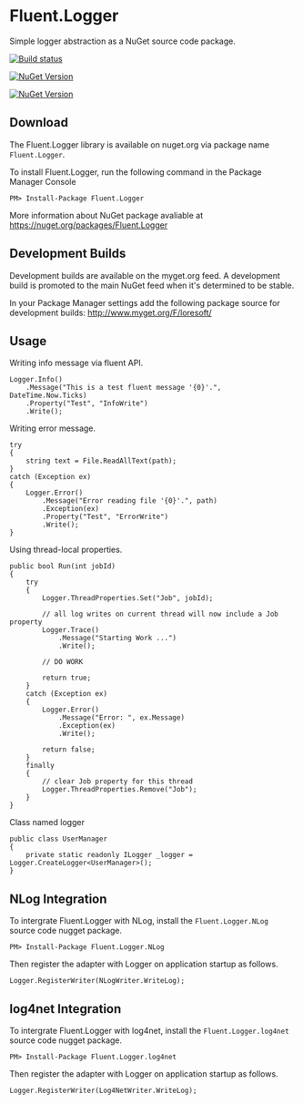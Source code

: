 # Fluent.Logger

Simple logger abstraction as a NuGet source code package.

[![Build status](https://ci.appveyor.com/api/projects/status/24o8k3nn3skd3hxc?svg=true)](https://ci.appveyor.com/project/LoreSoft/simple-logger)

[![NuGet Version](https://img.shields.io/nuget/v/Fluent.Logger.svg?style=flat-square)](http://www.nuget.org/packages/Fluent.Logger/)

[![NuGet Version](https://img.shields.io/nuget/dt/Fluent.Logger.svg?style=flat-square)](http://www.nuget.org/packages/Fluent.Logger/)

## Download

The Fluent.Logger library is available on nuget.org via package name `Fluent.Logger`.

To install Fluent.Logger, run the following command in the Package Manager Console

    PM> Install-Package Fluent.Logger
    
More information about NuGet package avaliable at
<https://nuget.org/packages/Fluent.Logger>

## Development Builds


Development builds are available on the myget.org feed.  A development build is promoted to the main NuGet feed when it's determined to be stable. 

In your Package Manager settings add the following package source for development builds:
<http://www.myget.org/F/loresoft/>

## Usage

Writing info message via fluent API.

    Logger.Info()
        .Message("This is a test fluent message '{0}'.", DateTime.Now.Ticks)
        .Property("Test", "InfoWrite")
        .Write();

Writing error message.

    try
    {
        string text = File.ReadAllText(path);
    }
    catch (Exception ex)
    {
        Logger.Error()
            .Message("Error reading file '{0}'.", path)
            .Exception(ex)
            .Property("Test", "ErrorWrite")
            .Write();
    }
    
Using thread-local properties.

    public bool Run(int jobId)
    {
        try
        {
            Logger.ThreadProperties.Set("Job", jobId);

            // all log writes on current thread will now include a Job property
            Logger.Trace()
                .Message("Starting Work ...")
                .Write();

            // DO WORK

            return true;
        }
        catch (Exception ex)
        {
            Logger.Error()
                .Message("Error: ", ex.Message)
                .Exception(ex)
                .Write();

            return false;
        }
        finally
        {
            // clear Job property for this thread
            Logger.ThreadProperties.Remove("Job");
        }
    }

Class named logger

    public class UserManager
    {
        private static readonly ILogger _logger = Logger.CreateLogger<UserManager>();
    }


## NLog Integration

To intergrate Fluent.Logger with NLog, install the `Fluent.Logger.NLog` source code nugget package.  

    PM> Install-Package Fluent.Logger.NLog

Then register the adapter with Logger on application startup as follows.

    Logger.RegisterWriter(NLogWriter.WriteLog);

## log4net Integration

To intergrate Fluent.Logger with log4net, install the `Fluent.Logger.log4net` source code nugget package.  

    PM> Install-Package Fluent.Logger.log4net

Then register the adapter with Logger on application startup as follows.

    Logger.RegisterWriter(Log4NetWriter.WriteLog);

